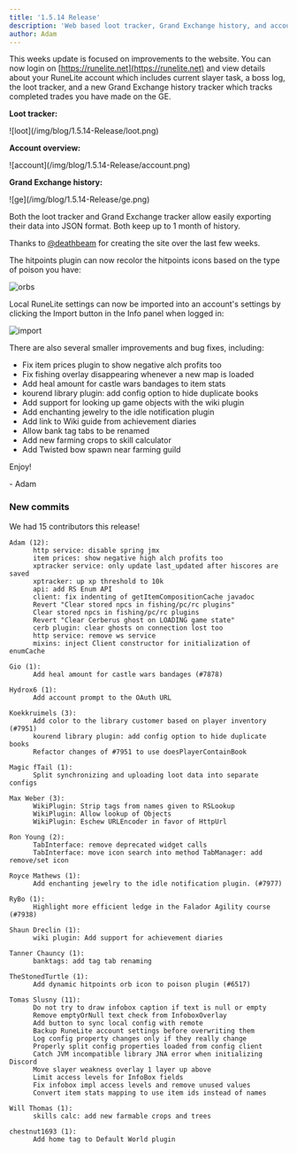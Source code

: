 ```yaml
---
title: '1.5.14 Release'
description: 'Web based loot tracker, Grand Exchange history, and account overview'
author: Adam
---
```


This weeks update is focused on improvements to the website. You can now login
on [https://runelite.net](https://runelite.net) and view details about your
RuneLite account which includes current slayer task, a boss log, the loot
tracker, and a new Grand Exchange history tracker which tracks completed trades
you have made on the GE.

**Loot tracker:**

<div class="img-thumbnail mb-3">
![loot](/img/blog/1.5.14-Release/loot.png)
</div>

**Account overview:**

<div class="img-thumbnail mb-3 text-center">
![account](/img/blog/1.5.14-Release/account.png)
</div> 
  
**Grand Exchange history:**
<div class="img-thumbnail mb-3">
![ge](/img/blog/1.5.14-Release/ge.png)
</div>

Both the loot tracker and Grand Exchange tracker allow easily exporting their
data into JSON format. Both keep up to 1 month of history.

Thanks to [@deathbeam](https://github.com/deathbeam) for creating the site over
the last few weeks.

The hitpoints plugin can now recolor the hitpoints icons based on the type of
poison you have:

![orbs](/img/blog/1.5.14-Release/orbs.png)

Local RuneLite settings can now be imported into an account's settings by
clicking the Import button in the Info panel when logged in:

![import](/img/blog/1.5.14-Release/import.png)

There are also several smaller improvements and bug fixes, including:

- Fix item prices plugin to show negative alch profits too
- Fix fishing overlay disappearing whenever a new map is loaded
- Add heal amount for castle wars bandages to item stats
- kourend library plugin: add config option to hide duplicate books
- Add support for looking up game objects with the wiki plugin
- Add enchanting jewelry to the idle notification plugin
- Add link to Wiki guide from achievement diaries
- Allow bank tag tabs to be renamed
- Add new farming crops to skill calculator
- Add Twisted bow spawn near farming guild

Enjoy!

\- Adam

### New commits

We had 15 contributors this release!

```
Adam (12):
      http service: disable spring jmx
      item prices: show negative high alch profits too
      xptracker service: only update last_updated after hiscores are saved
      xptracker: up xp threshold to 10k
      api: add RS Enum API
      client: fix indenting of getItemCompositionCache javadoc
      Revert "Clear stored npcs in fishing/pc/rc plugins"
      Clear stored npcs in fishing/pc/rc plugins
      Revert "Clear Cerberus ghost on LOADING game state"
      cerb plugin: clear ghosts on connection lost too
      http service: remove ws service
      mixins: inject Client constructor for initialization of enumCache

Gio (1):
      Add heal amount for castle wars bandages (#7878)

Hydrox6 (1):
      Add account prompt to the OAuth URL

Koekkruimels (3):
      Add color to the library customer based on player inventory (#7951)
      kourend library plugin: add config option to hide duplicate books
      Refactor changes of #7951 to use doesPlayerContainBook

Magic fTail (1):
      Split synchronizing and uploading loot data into separate configs

Max Weber (3):
      WikiPlugin: Strip tags from names given to RSLookup
      WikiPlugin: Allow lookup of Objects
      WikiPlugin: Eschew URLEncoder in favor of HttpUrl

Ron Young (2):
      TabInterface: remove deprecated widget calls
      TabInterface: move icon search into method TabManager: add remove/set icon

Royce Mathews (1):
      Add enchanting jewelry to the idle notification plugin. (#7977)

RyBo (1):
      Highlight more efficient ledge in the Falador Agility course (#7938)

Shaun Dreclin (1):
      wiki plugin: Add support for achievement diaries

Tanner Chauncy (1):
      banktags: add tag tab renaming

TheStonedTurtle (1):
      Add dynamic hitpoints orb icon to poison plugin (#6517)

Tomas Slusny (11):
      Do not try to draw infobox caption if text is null or empty
      Remove emptyOrNull text check from InfoboxOverlay
      Add button to sync local config with remote
      Backup RuneLite account settings before overwriting them
      Log config property changes only if they really change
      Properly split config properties loaded from config client
      Catch JVM incompatible library JNA error when initializing Discord
      Move slayer weakness overlay 1 layer up above
      Limit access levels for InfoBox fields
      Fix infobox impl access levels and remove unused values
      Convert item stats mapping to use item ids instead of names

Will Thomas (1):
      skills calc: add new farmable crops and trees

chestnut1693 (1):
      Add home tag to Default World plugin
```
